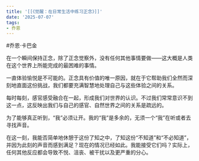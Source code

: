 ```yaml
---
title: '[[《觉醒：在日常生活中练习正念》]]'
date: '2025-07-07'
tags:
- 乔恩
---
```

#乔恩·卡巴金 

在一个瞬间保持正念，除了正念觉察外，没有任何其他事情要做——这大概是人类在这个世界上所能完成的最困难的事情。

一直体验愉悦是不可能的。正念具有价值的唯一原因，就在于它帮助我们全然而深刻地直面这份挑战，我们都要充满智慧地处理自己与这些体验之间的关系。

每时每刻，感官感受融合在一起，形成我们对世界的认识。不过我们常常意识不到这一点，这反映出我们与自己的感官、自然世界之间的关系是疏远的。

为了能够真正听到，“我”必须让开。我的“我”是多余的，无须一个“我”在听或者去寻找声音。

在这一刻，我能否简单地休憩于这份了知之中，了知这份“不知道”和“不必知道”，并因为此刻的声音而感到满足？现在的情况已经如此。我能接受它们吗？实际上，任何其他反应都会导致不悦、沮丧、被干扰以及更严重的分心。
